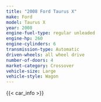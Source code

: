 ```yaml
---
title: "2008 Ford Taurus X"
make: Ford
model: Taurus X
year: 2008
engine-fuel-type: regular unleaded
engine-hp: 260
engine-cylinders: 6
transmission-type: Automatic
driven-wheels: all wheel drive
number-of-doors: 4
market-category: Crossover
vehicle-size: Large
vehicle-style: Wagon
---
```


{{< car_info >}}
